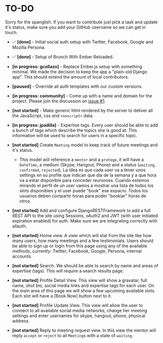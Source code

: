 # TO-DO

Sorry for the spanglish. If you want to contribute just pick a task and update it's status, make sure you add your GitHub username so we can get in touch.


- :white_check_mark: **[done]** - Initial social auth setup with Twitter, Facebook, Google and Mozilla Persona.

- :white_check_mark: **[done]** - Setup of Brunch With Ember Reloaded.

- **[in progress: gcollazo]** - Replace Ember.js setup with something minimal. We made the decision to keep the app a "plain-old Django app". This should extend the amount of local contributors.

- **[paused]** - Override all auth templates with our custom versions.

- **[in progress: community]** - Come up with a name and domain for the project. Please join the discussion on [issue #1](https://github.com/SoPR/horas/issues/1).

- **[not started]** - Make generic html rendered by the server to deliver all the JavaScript, css and `<noscript>` data.

- **[in progress: jpadilla]** - Expertise tags. Every user should be able to add a bunch of tags which describe the topics she is good at. This information will be used to search for users in a specific topic.

- **[not started]** Create `Meeting` model to keep track of future meetings and it's status.             
    - This model will reference a `mentor` and a `protege`, it will have a `DateTime`, a medium (Skype, Hangout, Phone) and a status (`waiting`, `confirmed`, `rejected`). La idea es que cada user va a tener unos settings en su profile que indican que día de la semana y a que hora va a estar disponible para conceder reuniones. Cuando estemos mirando el perfil de un user vamos a mostrar una lista de todos los slots disponibles y el user puede "book" ese espacio. Todos los usuarios deben compartir horas para poder "bookiar" horas de otros.

- **[not started]** Add and configure DjangoRESTFramework to add a full REST API to the site using Sessions, oAuth2 and JWT (with user initiated expiration enabled) for auth. Make sure we are integrating correctly with allauth.

- **[not started]** Home view. A view which will stat from the site like how many users, how many meetings and a few testimonials. Users should be able to sign up or login from this page using any of the available methods, currently: Twitter, Facebook, Google, Persona, internal accounts.

- **[not started]** Search. We should be able to search by name and areas of expertise (tags). This will require a search results page.

- **[not started]** Profile Detail View. This view will show a gravatar, full name, shot bio, social media links and expertise tags for each user. On the main area of this page we will show a few upcoming available slots. Each slot will have a [Book Now] button next to it.

- **[not started]** Profile Update View. This view will allow the user to connect to all available social media networks, change her meeting settings and enter usernames for skype, hangout, phone, physical address.

- **[not started]** Reply to meeting request view. In this view the mentor will reply `accept` or `reject` to all `Meeting`s with a state of `waiting`.
